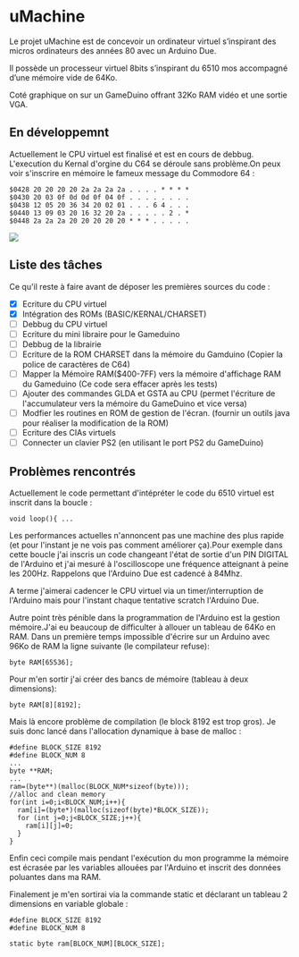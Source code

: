 # uMachine
Le projet uMachine est de concevoir un ordinateur virtuel s’inspirant des micros ordinateurs des années 80 avec un Arduino Due. 

Il possède un processeur virtuel 8bits s’inspirant du 6510 mos accompagné d’une mémoire vide de 64Ko.

Coté graphique on sur un GameDuino offrant  32Ko RAM vidéo et une sortie VGA. 

## En développemnt
Actuellement le CPU virtuel est finalisé et est en cours de debbug. L'execution du Kernal d'orgine du C64 se déroule sans problème.On peux voir s'inscrire en mémoire le fameux message du Commodore 64 : 

```
$0428 20 20 20 20 2a 2a 2a 2a . . . . * * * * 
$0430 20 03 0f 0d 0d 0f 04 0f . . . . . . . . 
$0438 12 05 20 36 34 20 02 01 . . . 6 4 . . . 
$0440 13 09 03 20 16 32 20 2a . . . . . 2 . * 
$0448 2a 2a 2a 20 20 20 20 20 * * * . . . . .
```
![](http://somanybits.com/images/forum/c64msg.jpg)

## Liste des tâches

Ce qu'il reste à faire avant de déposer les premières sources du code : 

- [x] Ecriture du CPU virtuel
- [x] Intégration des ROMs (BASIC/KERNAL/CHARSET)
- [ ] Debbug du CPU virtuel
- [ ] Ecriture du mini libraire pour le Gameduino
- [ ] Debbug de la librairie
- [ ] Ecriture de la ROM CHARSET dans la mémoire du Gamduino (Copier la police de caractères de C64)
- [ ] Mapper la Mémoire RAM($400-7FF) vers la mémoire d'affichage RAM du Gameduino (Ce code sera effacer après les tests)
- [ ] Ajouter des commandes GLDA et GSTA au CPU (permet l'écriture de l'accumulateur vers la mémoire du GameDuino et vice versa)
- [ ] Modfier les routines en ROM de gestion de l'écran. (fournir un outils java pour réaliser la modification de la ROM)
- [ ] Ecriture des CIAs virtuels
- [ ] Connecter un clavier PS2 (en utilisant le port PS2 du GameDuino)

## Problèmes rencontrés

Actuellement le code permettant d'intépréter le code du 6510 virtuel est inscrit dans la boucle :

```
void loop(){ ...
```

Les performances actuelles n'annoncent pas une machine des plus rapide (et pour l'instant je ne vois pas comment améliorer ça).Pour exemple dans cette boucle j'ai inscris un code changeant l'état de sortie d'un PIN DIGITAL de l'Arduino et j'ai mesuré à l'oscilloscope une fréquence atteignant à peine les 200Hz. Rappelons que l'Arduino Due est cadencé à 84Mhz. 

A terme j'aimerai cadencer le CPU virtuel via un timer/interruption de l'Arduino mais pour l'instant chaque tentative scratch l'Arduino Due. 

Autre point très pénible dans la programmation de l'Arduino est la gestion mémoire.J'ai eu beaucoup de difficulter à allouer un tableau de 64Ko en RAM. Dans un première temps impossible d'écrire sur un Arduino avec 96Ko de RAM la ligne suivante (le compilateur refuse): 

```
byte RAM[65536]; 
```
Pour m'en sortir j'ai créer des bancs de mémoire (tableau à deux dimensions): 

```
byte RAM[8][8192]; 
```

Mais là encore problème de compilation (le block 8192 est trop gros). Je suis donc lancé dans l'allocation dynamique à base de malloc :


```
#define BLOCK_SIZE 8192
#define BLOCK_NUM 8
...
byte **RAM;
...
ram=(byte**)(malloc(BLOCK_NUM*sizeof(byte)));
//alloc and clean memory
for(int i=0;i<BLOCK_NUM;i++){
  ram[i]=(byte*)(malloc(sizeof(byte)*BLOCK_SIZE));
  for (int j=0;j<BLOCK_SIZE;j++){
    ram[i][j]=0;
  }  
}
```
Enfin ceci compile mais pendant l'exécution du mon programme la mémoire est écrasée par les variables allouées par l'Arduino et inscrit des données poluantes dans ma RAM. 

Finalement je m'en sortirai via la commande static et déclarant un tableau 2 dimensions en variable globale : 

```
#define BLOCK_SIZE 8192
#define BLOCK_NUM 8

static byte ram[BLOCK_NUM][BLOCK_SIZE];
```
